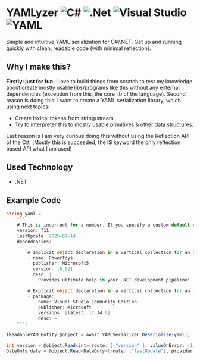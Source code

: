 # YAMLyzer ![C#](https://img.shields.io/badge/c%23-%23239120.svg?style=for-the-badge&logo=csharp&logoColor=white) ![.Net](https://img.shields.io/badge/.NET-5C2D91?style=for-the-badge&logo=.net&logoColor=white) ![Visual Studio](https://img.shields.io/badge/Visual%20Studio-5C2D91.svg?style=for-the-badge&logo=visual-studio&logoColor=white) ![YAML](https://img.shields.io/badge/yaml-%23ffffff.svg?style=for-the-badge&logo=yaml&logoColor=151515)
Simple and intuitive YAML serialization for C#/.NET. Get up and running quickly with clean, readable code (with minimal reflection). 

## Why I make this?
__Firstly: just for fun.__ I love to build things from scratch to test my knowledge about create mostly usable libs/programs like this without any external dependencies (exception from this, the core lib of the language). Second reason is doing this: I want to create a YAML serialization library, which using next topics:

- Create lexical tokens from string/stream.
- Try to interpreter this to mostly usable primitives & other data structures.

Last reason is I am very curious doing this without using the Reflection API of the C#. (Mostly this is succeeded, the __IS__ keyword the only reflection based API what I am used)

## Used Technology
- .NET

## Example Code
```cs
string yaml =
    """
    # This is incorrect for a number. If you specify a custom default value, then you get that in this case!
    version: f11
    lastUpdate: 2025-07-14
    dependencies:

        # Implicit object declaration in a vertical collection for an item.
        - name: PowerToys
          publisher: Microsoft5
          version: [0.92]
          desc: |
            Provides ultimate help in your .NET development pipeline!

        # Explicit object declaration in a vertical collection for an item.
        - package:
            name: Visual Studio Community Edition
            publisher: Microsoft
            versions: [latest, 17.14.6]
            desc: ~
    """;

IReadableYAMLEntity @object = await YAMLSerializer.Deserialize(yaml);

int version = @object.Read<int>(route: [ "version" ], valueOnError: -1)!;
DateOnly date = @object.Read<DateOnly>(route: ["lastUpdate"], provider: DateTimeFormatInfo.CurrentInfo);
```
